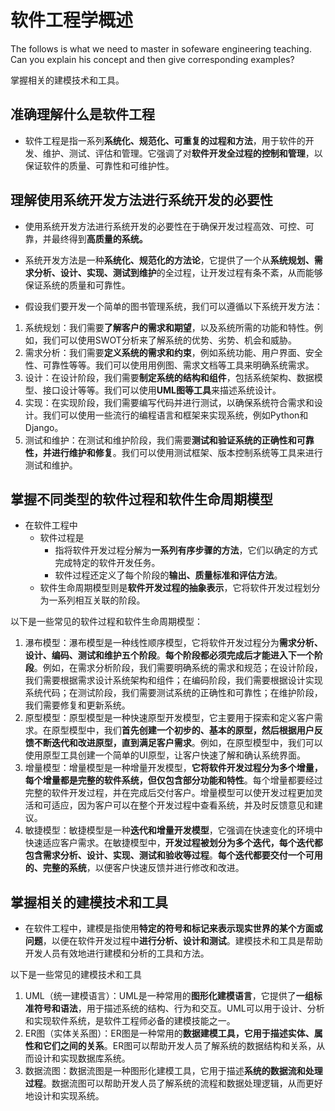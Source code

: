 # 软件工程学概述

The follows is what we need to master in sofeware engineering teaching. Can you explain his concept and then give corresponding examples?

掌握相关的建模技术和工具。

## 准确理解什么是软件工程

- 软件工程是指一系列**系统化、规范化、可重复的过程和方法**，用于软件的开发、维护、测试、评估和管理。它强调了对**软件开发全过程的控制和管理**，以保证软件的质量、可靠性和可维护性。

## 理解使用系统开发方法进行系统开发的必要性

- 使用系统开发方法进行系统开发的必要性在于确保开发过程高效、可控、可靠，并最终得到**高质量的系统。**
- 系统开发方法是一种**系统化、规范化的方法论**，它提供了一个从**系统规划、需求分析、设计、实现、测试到维护**的全过程，让开发过程有条不紊，从而能够保证系统的质量和可靠性。

- 假设我们要开发一个简单的图书管理系统，我们可以遵循以下系统开发方法：

1. 系统规划：我们需要**了解客户的需求和期望**，以及系统所需的功能和特性。例如，我们可以使用SWOT分析来了解系统的优势、劣势、机会和威胁。
2. 需求分析：我们需要**定义系统的需求和约束**，例如系统功能、用户界面、安全性、可靠性等等。我们可以使用用例图、需求文档等工具来明确系统需求。
3. 设计：在设计阶段，我们需要**制定系统的结构和组件**，包括系统架构、数据模型、接口设计等等。我们可以使用**UML图等工具**来描述系统设计。
4. 实现：在实现阶段，我们需要编写代码并进行测试，以确保系统符合需求和设计。我们可以使用一些流行的编程语言和框架来实现系统，例如Python和Django。
5. 测试和维护：在测试和维护阶段，我们需要**测试和验证系统的正确性和可靠性，并进行维护和修复**。我们可以使用测试框架、版本控制系统等工具来进行测试和维护。

## 掌握不同类型的软件过程和软件生命周期模型

- 在软件工程中
  - 软件过程是
    - 指将软件开发过程分解为**一系列有序步骤的方法**，它们以确定的方式完成特定的软件开发任务。
    - 软件过程还定义了每个阶段的**输出、质量标准和评估方法**。
  - 软件生命周期模型则是**软件开发过程的抽象表示**，它将软件开发过程划分为一系列相互关联的阶段。

以下是一些常见的软件过程和软件生命周期模型：

1. 瀑布模型：瀑布模型是一种线性顺序模型，它将软件开发过程分为**需求分析、设计、编码、测试和维护五个阶段**。**每个阶段都必须完成后才能进入下一个阶段**。例如，在需求分析阶段，我们需要明确系统的需求和规范；在设计阶段，我们需要根据需求设计系统架构和组件；在编码阶段，我们需要根据设计实现系统代码；在测试阶段，我们需要测试系统的正确性和可靠性；在维护阶段，我们需要修复和更新系统。
2. 原型模型：原型模型是一种快速原型开发模型，它主要用于探索和定义客户需求。在原型模型中，我们**首先创建一个初步的、基本的原型，然后根据用户反馈不断迭代和改进原型，直到满足客户需求**。例如，在原型模型中，我们可以使用原型工具创建一个简单的UI原型，让客户快速了解和确认系统界面。
3. 增量模型：增量模型是一种增量开发模型，**它将软件开发过程分为多个增量，每个增量都是完整的软件系统，但仅包含部分功能和特性**。每个增量都要经过完整的软件开发过程，并在完成后交付客户。增量模型可以使开发过程更加灵活和可适应，因为客户可以在整个开发过程中查看系统，并及时反馈意见和建议。
4. 敏捷模型：敏捷模型是一种**迭代和增量开发模型**，它强调在快速变化的环境中快速适应客户需求。在敏捷模型中，**开发过程被划分为多个迭代，每个迭代都包含需求分析、设计、实现、测试和验收等过程**。**每个迭代都要交付一个可用的、完整的系统**，以便客户快速反馈并进行修改和改进。

## 掌握相关的建模技术和工具

- 在软件工程中，建模是指使用**特定的符号和标记来表示现实世界的某个方面或问题**，以便在软件开发过程中**进行分析、设计和测试**。建模技术和工具是帮助开发人员有效地进行建模和分析的工具和方法。

以下是一些常见的建模技术和工具

1. UML（统一建模语言）：UML是一种常用的**图形化建模语言**，它提供了**一组标准符号和语法**，用于描述系统的结构、行为和交互。UML可以用于设计、分析和实现软件系统，是软件工程师必备的建模技能之一。
2. ER图（实体关系图）：ER图是一种常用的**数据建模工具，它用于描述实体、属性和它们之间的关系**。ER图可以帮助开发人员了解系统的数据结构和关系，从而设计和实现数据库系统。
3. 数据流图：数据流图是一种图形化建模工具，它用于描述**系统的数据流和处理过程**。数据流图可以帮助开发人员了解系统的流程和数据处理逻辑，从而更好地设计和实现系统。
